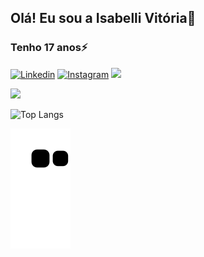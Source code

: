 ## Olá! Eu sou a Isabelli Vitória🥀
### Tenho 17 anos⚡ 
[![Linkedin](https://img.shields.io/badge/LinkedIn-0077B5?style=for-the-badge&logo=linkedin&logoColor=white
)](https://www.linkedin.com/in/isabelli-vit%C3%B3ria-37514a20b/)
[![Instagram](https://img.shields.io/badge/Instagram-E4405F?style=for-the-badge&logo=instagram&logoColor=white
)](https://www.instagram.com/unow.iv/?next=%2F)
<a href = "mailto:isabelliv797@gmail.com" target="_blank"><img src="https://img.shields.io/badge/Gmail-D14836?style=for-the-badge&logo=gmail&logoColor=white" target="_blank"></a>

<picture>
  <source
    srcset="https://github-readme-stats.vercel.app/api?username=unowiv&show_icons=true&theme=dark"
    media="(prefers-color-scheme: dark)"
  />
  <source
    srcset="https://github-readme-stats.vercel.app/api?username=unowiv&show_icons=true"
    media="(prefers-color-scheme: light), (prefers-color-scheme: no-preference)"
  />
  <img src="https://github-readme-stats.vercel.app/api?username=unowiv&show_icons=true" />
</picture>

![Top Langs](https://github-readme-stats.vercel.app/api/top-langs/?username=unowiv&layout=compact)

![Snake animation](https://github.com/unowiv/unowiv/blob/output/github-contribution-grid-snake.svg)
